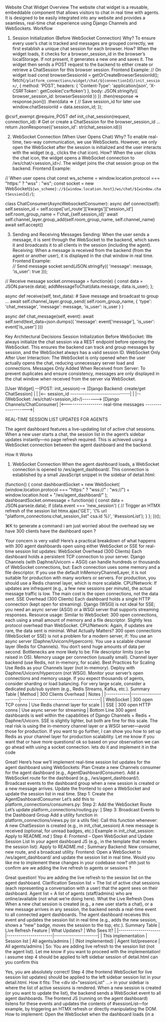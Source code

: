 Website Chat Widget
Overview
The website chat widget is a reusable, embeddable component that allows visitors to chat in real time with agents. It is designed to be easily integrated into any website and provides a seamless, real-time chat experience using Django Channels and WebSockets.
Workflow
1. Session Initialization (Before WebSocket Connection)
Why?
To ensure every user’s chat is tracked and messages are grouped correctly, we first establish a unique chat session for each browser.
How?
When the widget loads, it checks for a browser_session_id in the browser’s localStorage.
If not present, it generates a new one and saves it.
The widget then sends a POST request to the backend to either create or retrieve a ChatSession for this browser session.
Frontend Example:
// On widget load
const browserSessionId = getOrCreateBrowserSessionId();
fetch(`/platform_connections/widget/chat/${connectionId}/init_session/`, {
    method: 'POST',
    headers: { 'Content-Type': 'application/json', 'X-CSRFToken': getCookie('csrftoken') },
    body: JSON.stringify({ browser_session_id: browserSessionId })
})
.then(response => response.json())
.then(data => {
    // Save session_id for later use
    window.chatSessionId = data.session_id;
});

@csrf_exempt
@require_POST
def init_chat_session(request, connection_id):
    # Get or create a ChatSession for the browser_session_id
    ...
    return JsonResponse({'session_id': str(chat_session.id)})



2. WebSocket Connection (When User Opens Chat)
Why?
To enable real-time, two-way communication, we use WebSockets. However, we only open the WebSocket after the session is initialized and the user interacts with the widget (e.g., clicks the chat icon).
How?
When the user clicks the chat icon, the widget opens a WebSocket connection to /ws/chat/<session_id>/.
The widget joins the chat session group on the backend.
Frontend Example:


// When user opens chat
const ws_scheme = window.location.protocol === "https:" ? "wss" : "ws";
const socket = new WebSocket(`${ws_scheme}://${window.location.host}/ws/chat/${window.chatSessionId}/`);

class ChatConsumer(AsyncWebsocketConsumer):
    async def connect(self):
        self.session_id = self.scope['url_route']['kwargs']['session_id']
        self.room_group_name = f'chat_{self.session_id}'
        await self.channel_layer.group_add(self.room_group_name, self.channel_name)
        await self.accept()


3. Sending and Receiving Messages
Sending:
When the user sends a message, it is sent through the WebSocket to the backend, which saves it and broadcasts it to all clients in the session (including the agent).
Receiving:
When a message is received from the backend (from the agent or another user), it is displayed in the chat window in real time.
Frontend Example:        
// Send message
socket.send(JSON.stringify({ 'message': message, 'is_user': true }));

// Receive message
socket.onmessage = function(e) {
    const data = JSON.parse(e.data);
    addMessageToChat(data.message, data.is_user);
};

async def receive(self, text_data):
    # Save message and broadcast to group
    ...
    await self.channel_layer.group_send(
        self.room_group_name,
        {
            'type': 'chat_message',
            'message': message,
            'is_user': is_user
        }
    )

async def chat_message(self, event):
    await self.send(text_data=json.dumps({
        'message': event['message'],
        'is_user': event['is_user']
    }))

Key Architectural Decisions
Session Initialization Before WebSocket:
We always initialize the chat session via a REST endpoint before opening the WebSocket. This ensures the backend can track and group messages by session, and the WebSocket always has a valid session ID.
WebSocket Only After User Interaction:
The WebSocket is only opened when the user actually opens the chat, reducing unnecessary server load and connections.
Messages Only Added When Received from Server:
To prevent duplicates and ensure consistency, messages are only displayed in the chat window when received from the server via WebSocket.



[User Widget] --(POST: init_session)--> [Django Backend: create/get ChatSession]
      |                                             |
      |<-- session_id ------------------------------|
      |
      |--(WebSocket: /ws/chat/<session_id>/)-------> [Django Channels/ChatConsumer]
      |<------------------ real-time messages ------------------->|






REAL-TIME SESSION LIST UPDATES FOR AGENTS 

The agent dashboard features a live-updating list of active chat sessions. When a new user starts a chat, the session list in the agent’s sidebar updates instantly—no page refresh required. This is achieved using a WebSocket connection between the agent dashboard and the backend.     


How It Works
1. WebSocket Connection
When the agent dashboard loads, a WebSocket connection is opened to /ws/agent_dashboard/.
This connection is established by a small JavaScript snippet in the sidebar of detail.html:


(function() {
    const dashboardSocket = new WebSocket(
        (window.location.protocol === "https:" ? "wss://" : "ws://") +
        window.location.host +
        "/ws/agent_dashboard/"
    );
    dashboardSocket.onmessage = function(e) {
        const data = JSON.parse(e.data);
        if (data.event === 'new_session') {
            // Trigger an HTMX refresh of the session list
            htmx.ajax('GET', '{% url "platform_connections:chat_session_list" csa.id %}', '#sessionList');
        }
    };
})();


⌘K to generate a command
i am just worried about the overhead say we have 300 clients have the dashboard open ?

Your concern is very valid! Here’s a practical breakdown of what happens with 300 agent dashboards open using either WebSocket or SSE for real-time session list updates:
WebSocket Overhead (300 Clients)
Each dashboard holds a persistent TCP connection to your server.
Django Channels (with Daphne/Uvicorn + ASGI) can handle hundreds or thousands of WebSocket connections, but:
Each connection uses some memory and a file descriptor.
If you use the default InMemoryChannelLayer, it is not suitable for production with many workers or servers.
For production, you should use a Redis channel layer, which is more scalable.
CPU/Network:
If updates are infrequent (e.g., a few new sessions per minute), the actual message traffic is low.
The main cost is the open connections, not the data sent.
SSE Overhead (300 Clients)
Each dashboard holds a single HTTP connection (kept open for streaming).
Django (WSGI) is not ideal for SSE; you need an async server (ASGI) or a WSGI server that supports streaming responses.
Resource usage:
Similar to WebSocket: 300 open connections, each using a small amount of memory and a file descriptor.
Slightly less protocol overhead than WebSocket.
CPU/Network:
Again, if updates are rare, the data sent is minimal.
What Actually Matters?
300 open connections (WebSocket or SSE) is not a problem for a modern server, if:
You use an async server (Daphne/Uvicorn/Hypercorn).
You use a scalable channel layer (Redis for Channels).
You don’t send huge amounts of data per second.
Bottlenecks are more likely to be:
File descriptor limits (can be raised in OS).
Memory usage per connection (usually small).
Channel layer backend (use Redis, not in-memory, for scale).
Best Practices for Scaling
Use Redis as your Channels layer (not in-memory).
Deploy with Daphne/Uvicorn/Hypercorn (not WSGI).
Monitor your server’s open connections and memory usage.
If you expect thousands of agents, consider sharding or load balancing.
For very large scale, consider a dedicated pub/sub system (e.g., Redis Streams, Kafka, etc.).
Summary Table
| Method | 300 Clients Overhead | Notes |
|------------|----------------------|----------------------------------------|
| WebSocket | 300 open TCP conns | Use Redis channel layer for scale |
| SSE | 300 open HTTP conns | Use async server for streaming |
Bottom Line
300 agent dashboards is well within the capabilities of Django Channels + Redis + Daphne/Uvicorn.
SSE is slightly lighter, but both are fine for this scale.
The real risk is using the in-memory channel layer or a WSGI server—avoid those for production.
If you want to go further, I can show you how to set up Redis as your channel layer for production scalability.
Let me know if you want that or have more questions!
ok so based on your observation we can go ahead with using a socket connection. lets do it and implement it in the code 

Great! Here’s how we’ll implement real-time session list updates for the agent dashboard using WebSockets:
Plan
Create a new Channels consumer for the agent dashboard (e.g., AgentDashboardConsumer).
Add a WebSocket route for the dashboard (e.g., /ws/agent_dashboard/).
Broadcast events to the dashboard group when a new session is created or a new message arrives.
Update the frontend to open a WebSocket and update the session list in real time.
Step 1: Create the AgentDashboardConsumer
Let’s add this to platform_connections/consumers.py:
Step 2: Add the WebSocket Route
Let’s update platform_connections/routing.py:
]
Step 3: Broadcast Events to the Dashboard Group
Add a utility function in platform_connections/views.py (or a utils file):
Call this function whenever:
A new ChatSession is created (e.g., in init_chat_session)
A new message is received (optional, for unread badges, etc.)
Example in init_chat_session:
Apply to README.md
)
Step 4: Frontend – Open WebSocket and Update Session List
In your agent dashboard JS (e.g., in the template that renders the session list):
Apply to README.md
;
Summary
Backend: New consumer, new route, and a broadcast utility.
Frontend: Open a WebSocket to /ws/agent_dashboard/ and update the session list in real time.
Would you like me to implement these changes in your codebase now?
ohh just to confirm are we adding the live refresh to agents or sessions ?

Great question!
You are adding the live refresh to the session list on the agent dashboard.
Clarification
Session list = The list of active chat sessions (each representing a conversation with a user) that the agent sees on their dashboard.
Agent list = A list of agents (staff/admins) who are online/available (not what we’re doing here).
What the Live Refresh Does
When a new chat session is created (e.g., a new user starts a chat), or a new message arrives in any session, the backend sends a real-time event to all connected agent dashboards.
The agent dashboard receives this event and updates the session list in real time (e.g., adds the new session, shows a “new” badge, moves the session to the top, etc.).
Summary Table
| Live Refresh Feature | What Updates? | Who Sees It? |
|---------------------|-----------------------|----------------------|
| This implementation | Session list | All agents/admins |
| (Not implemented) | Agent list/presence | All agents/admins |
So:
You are adding live refresh to the session list (not the agent list).
Let me know if you want to proceed with the implementation!
i assume step 4 should be applied to left sidebar session of detail.html can you confirm this

Yes, you are absolutely correct!
Step 4 (the frontend WebSocket for live session list updates) should be applied to the left sidebar session list in your detail.html.
How it fits:
The <div id="sessionList" ...> in your sidebar is where the list of active sessions is rendered.
When a new session is created (or you want to update the list), the backend sends a WebSocket event to all agent dashboards.
The frontend JS (running on the agent dashboard) listens for these events and updates the contents of #sessionList—for example, by triggering an HTMX refresh or directly manipulating the DOM.
How to implement:
Open the WebSocket when the dashboard loads (in a <script> in detail.html or a linked JS file).
On receiving a new_session event, update the session list:
Easiest: trigger an HTMX refresh of #sessionList (e.g., using htmx.trigger('#sessionList', 'refresh') and set up a custom event).
Or: directly update the DOM if you want to add the session without a full refresh.
Example:
Apply to README.md
>
In summary:
Yes, apply the live update logic to the left sidebar session list in detail.html.
This will ensure agents see new sessions appear in real time, without needing to refresh.
Let me know if you want a full code sample for this integration!
ok make the change 

The change is complete!
Now, when a new chat session is created, the agent dashboard's Active Sessions sidebar will update in real time without a page refresh.
How it works:
A WebSocket connection to /ws/agent_dashboard/ is opened when the sidebar loads.
When the backend broadcasts a new_session event, the script triggers an HTMX refresh of #sessionList, so the new session appears instantly for all agents.
You can further expand this to handle other events (like new messages or badges) in the same way.
Let me know if you want to test, tweak, or extend this functionality!
ok write the docs for readme for this and explain it 

Here’s a clear, professional section for your README.md that documents the real-time session list updates for the agent dashboard using WebSockets. This includes an explanation of the workflow, the reasoning, and how it works in your codebase.
🖥️ Real-Time Session List Updates for Agent Dashboard
Overview
The agent dashboard features a live-updating list of active chat sessions. When a new user starts a chat, the session list in the agent’s sidebar updates instantly—no page refresh required. This is achieved using a WebSocket connection between the agent dashboard and the backend.
How It Works
1. WebSocket Connection
When the agent dashboard loads, a WebSocket connection is opened to /ws/agent_dashboard/.
This connection is established by a small JavaScript snippet in the sidebar of detail.html:
Apply to README.md
2. Backend Broadcasts Events
When a new chat session is created (e.g., a new user starts a chat), the backend broadcasts a new_session event to all connected agent dashboards using Django Channels.
This is done by calling a utility function like notify_agent_dashboard() in the backend, which sends the event to the agent_dashboard group.
3. Live Session List Refresh
When the frontend receives a new_session event, it triggers an HTMX AJAX request to refresh the #sessionList div.
The session list is reloaded from the server, and the new session appears instantly for all agents.


Why This Approach?
No manual refresh needed: Agents always see the latest sessions as soon as they are created.
Efficient: Only a single WebSocket connection per agent dashboard, and only minimal data is sent when updates occur.
Scalable: Works for hundreds of agents, as long as you use Django Channels with a production-ready channel layer (like Redis).

[User starts chat] 
      |
      v
[Backend creates new ChatSession]
      |
      v
[Backend broadcasts 'new_session' event to agent_dashboard group]
      |
      v
[Agent dashboard receives event via WebSocket]
      |
      v
[Sidebar triggers HTMX refresh of #sessionList]
      |
      v
[Agent sees new session instantly]


Code Integration Points
Sidebar HTML (detail.html):
Contains the #sessionList div and the WebSocket script.
Backend (views.py):
Calls notify_agent_dashboard() when a new session is created.
Channels Consumer:
Handles the agent_dashboard group and relays events to all connected dashboards.